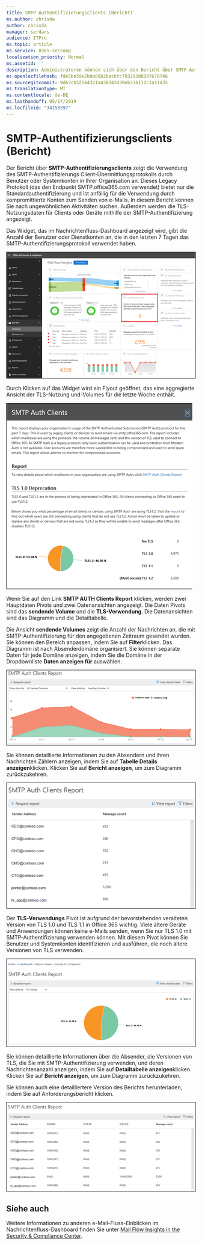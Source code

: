 ```yaml
---
title: SMTP-Authentifizierungsclients (Bericht)
ms.author: chrisda
author: chrisda
manager: serdars
audience: ITPro
ms.topic: article
ms.service: O365-seccomp
localization_priority: Normal
ms.assetid: ''
description: Administratoren können sich über den Bericht über SMTP-Authentifizierungsclients im Nachrichtenfluss-Dashboard im Security & Compliance Center informieren.
ms.openlocfilehash: fde5be59e2b8a86b2bac6fc793293d8887670746
ms.sourcegitcommit: 9d67cb52544321a430343d39eb336112c1a11d35
ms.translationtype: MT
ms.contentlocale: de-DE
ms.lasthandoff: 05/17/2019
ms.locfileid: "34158597"
---
```

# <a name="smtp-auth-clients-report"></a>SMTP-Authentifizierungsclients (Bericht)

Der Bericht über **SMTP-Authentifizierungsclients** zeigt die Verwendung des SMTP-Authentifizierungs Client-Übermittlungsprotokolls durch Benutzer oder Systemkonten in Ihrer Organisation an. Dieses Legacy Protokoll (das den Endpunkt SMTP.office365.com verwendet) bietet nur die Standardauthentifizierung und ist anfällig für die Verwendung durch kompromittierte Konten zum Senden von e-Mails.  In diesem Bericht können Sie nach ungewöhnlichen Aktivitäten suchen. Außerdem werden die TLS-Nutzungsdaten für Clients oder Geräte mithilfe der SMTP-Authentifizierung angezeigt.

Das Widget, das im Nachrichtenfluss-Dashboard angezeigt wird, gibt die Anzahl der Benutzer oder Dienstkonten an, die in den letzten 7 Tagen das SMTP-Authentifizierungsprotokoll verwendet haben.

![Der Bericht über SMTP-Authentifizierungsclients im Nachrichtenfluss-Dashboard im Security & Compliance Center](media/smtp-auth-clients-report-selected.png)

Durch Klicken auf das Widget wird ein Flyout geöffnet, das eine aggregierte Ansicht der TLS-Nutzung und-Volumes für die letzte Woche enthält.

![Das Flyout im Bericht "SMTP AUTH Clients"](media/smtp-auth-clients-flyout.png)

Wenn Sie auf den Link **SMTP AUTH Clients Report** klicken, werden zwei Hauptdaten Pivots und zwei Datenansichten angezeigt. Die Daten Pivots sind das **sendende Volume** und die **TLS-Verwendung**. Die Datenansichten sind das Diagramm und die Detailtabelle.

Die Ansicht **sendende Volumes** zeigt die Anzahl der Nachrichten an, die mit SMTP-Authentifizierung für den angegebenen Zeitraum gesendet wurden. Sie können den Bereich anpassen, indem Sie auf **Filter**klicken. Das Diagramm ist nach Absenderdomäne organisiert. Sie können separate Daten für jede Domäne anzeigen, indem Sie die Domäne in der Dropdownliste **Daten anzeigen für** auswählen.

![Senden des Volumes im Bericht "SMTP AUTH Clients"](media/smtp-auth-clients-report-sending-volume.png)

Sie können detaillierte Informationen zu den Absendern und ihren Nachrichten Zählern anzeigen, indem Sie auf **Tabelle Details anzeigen**klicken. Klicken Sie auf **Bericht anzeigen**, um zum Diagramm zurückzukehren.

![Tabelle "Details" für das Senden des Volumes im Bericht "SMTP AUTH Clients"](media/smtp-auth-clients-report-details-sending-volume.png)

Der **TLS-Verwendungs** Pivot ist aufgrund der bevorstehenden veralteten Version von TLS 1.0 und TLS 1.1 in Office 365 wichtig. Viele ältere Geräte und Anwendungen können keine e-Mails senden, wenn Sie nur TLS 1.0 mit SMTP-Authentifizierung verwenden können. Mit diesem Pivot können Sie Benutzer und Systemkonten identifizieren und ausführen, die noch ältere Versionen von TLS verwenden.

![TLS-Verwendung im Bericht "SMTP AUTH Clients"](media/smtp-auth-clients-report-tls-usage.png)

Sie können detaillierte Informationen über die Absender, die Versionen von TLS, die Sie mit SMTP-Authentifizierung verwenden, und deren Nachrichtenanzahl anzeigen, indem Sie auf **Detailtabelle anzeigen**klicken. Klicken Sie auf **Bericht anzeigen**, um zum Diagramm zurückzukehren.

Sie können auch eine detailliertere Version des Berichts herunterladen, indem Sie auf Anforderungsbericht klicken.

![Tabelle "Details" für die TLS-Verwendung im Bericht "SMTP AUTH Clients"](media/smtp-auth-clients-report-details-tls-usage.png)

## <a name="see-also"></a>Siehe auch

Weitere Informationen zu anderen e-Mail-Fluss-Einblicken im Nachrichtenfluss-Dashboard finden Sie unter [Mail Flow Insights in the Security & Compliance Center](mail-flow-insights-v2.md).
